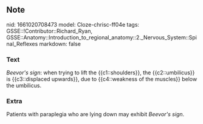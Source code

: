## Note
nid: 1661020708473
model: Cloze-chrisc-ff04e
tags: GSSE::!Contributor::Richard_Ryan, GSSE::Anatomy::Introduction_to_regional_anatomy::2._Nervous_System::Spinal_Reflexes
markdown: false

### Text
<div class="toggle">
  <em>Beevor's sign</em>: when trying to lift the
  {{c1::shoulders}}, the {{c2::umbilicus}} is {{c3::displaced
  upwards}}, due to {{c4::weakness of the muscles}} below the
  umbilicus.
</div>

### Extra
<p id="5f692ce2-746f-47bc-83d1-729cecb6ca75" class="">Patients with
paraplegia who are lying down may exhibit <em>Beevor's sign</em>.
